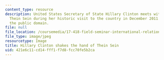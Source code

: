 ```yaml
---
content_type: resource
description: United States Secretary of State Hillary Clinton meets with Burma's President
  Thein Sein during her historic visit to the country in December 2011. Image is in
  the public domain.
file: null
file_location: /coursemedia/17-418-field-seminar-international-relations-theory-fall-2011/421e6c11cd14fff1f7d8fcc70fe5b2ca_17-418f11-th.jpg
file_type: image/jpeg
resourcetype: Image
title: Hillary Clinton shakes the hand of Thein Sein
uid: 421e6c11-cd14-fff1-f7d8-fcc70fe5b2ca
---
```

